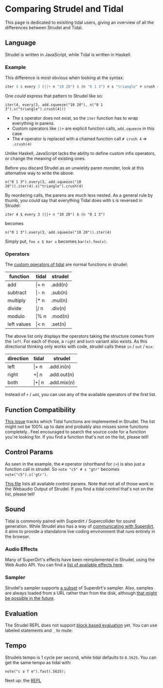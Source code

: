 # Comparing Strudel and Tidal

This page is dedicated to exisiting tidal users, giving an overview of all the differences between Strudel and Tidal.

## Language

Strudel is written in JavaScript, while Tidal is written in Haskell.

### Example

This difference is most obvious when looking at the syntax:

```haskell
iter 4 $ every 3 (||+ n "10 20") $ (n "0 1 3") # s "triangle" # crush 4
```

One _could_ express that pattern to Strudel like so:

```
iter(4, every(3, add.squeeze("10 20"), n("0 1 3").s("triangle").crush(4)))
```

- The `$` operator does not exist, so the `iter` function has to wrap everything in parens.
- Custom operators like `||+` are explicit function calls, `add.squeeze` in this case
- The `#` operator is replaced with a chained function call `# crush 4` => `.crush(4)`

Unlike Haskell, JavaScript lacks the ability to define custom infix
operators, or change the meaning of existing ones.

Before you discard Strudel as an unwieldy paren monster, look at this alternative way to write the above:

```
n("0 1 3").every(3, add.squeeze("10 20")).iter(4).s("triangle").crush(4)
```

By reordering calls, the parens are much less nested.
As a general rule by thumb, you could say that everything Tidal does with `$` is reversed in Strudel:

`iter 4 $ every 3 (||+ n "10 20") $ (n "0 1 3")`

becomes

`n("0 1 3").every(3, add.squeeze("10 20")).iter(4)`

Simply put, `foo x $ bar x` becomes `bar(x).foo(x)`.

### Operators

The [custom operators of tidal](https://tidalcycles.org/docs/reference/pattern_structure/#all-the-operators) are normal functions in strudel:

| function    | tidal  | strudel |
| ----------- | ------ | ------- |
| add         | \|+ n  | .add(n) |
| subtract    | \|- n  | .sub(n) |
| multiply    | \|\* n | .mul(n) |
| divide      | \|\/ n | .div(n) |
| modulo      | \|\% n | .mod(n) |
| left values | \|\< n | .set(n) |

The above list only displays the operators taking the structure comes from the `left`.
For each of those, a `right` and `both` variant also exists.
As this directional thinking only works with code, strudel calls these `in` / `out` / `mix`:

| direction | tidal   | strudel     |
| --------- | ------- | ----------- |
| left      | \|+ n   | .add.in(n)  |
| right     | +\| n   | .add.out(n) |
| both      | \|+\| n | .add.mix(n) |

Instead of `+` / `add`, you can use any of the available operators of the first list.

## Function Compatibility

[This issue](https://codeberg.org/uzu/strudel/issues/31) tracks which Tidal functions are implemented in Strudel.
The list might not be 100% up to date and probably also misses some functions completely..
Feel encouraged to search the source code for a function you're looking for.
If you find a function that's not on the list, please tell!

## Control Params

As seen in the example, the `#` operator (shorthand for `|>`) is also just a function call in strudel.
So `note "c5" # s "gtr"` becomes `note("c5").s('gtr')`.

[This file](https://codeberg.org/uzu/strudel/src/branch/main/packages/core/controls.mjs) lists all available control params.
Note that not all of those work in the Webaudio Output of Strudel.
If you find a tidal control that's not on the list, please tell!

## Sound

Tidal is commonly paired with Superdirt / Supercollider for sound generation.
While Strudel also has a way of [communicating with Superdirt](/learn/input-output/),
it aims to provide a standalone live coding environment that runs entirely in the browser.

### Audio Effects

Many of SuperDirt's effects have been reimplemented in Strudel, using the Web Audio API.
You can find a [list of available effects here](/learn/effects/).

### Sampler

Strudel's sampler supports [a subset](/learn/samples) of Superdirt's sampler.
Also, samples are always loaded from a URL rather than from the disk, although [that might be possible in the future](https://codeberg.org/uzu/strudel/issues/118).

## Evaluation

The Strudel REPL does not support [block based evaluation](https://codeberg.org/uzu/strudel/issues/34) yet.
You can use labeled statements and `_` to mute:



## Tempo

Strudels tempo is 1 cycle per second, while tidal defaults to `0.5625`.
You can get the same tempo as tidal with:

```
note("c a f e").fast(.5625);
```

Next up: the [REPL](/technical-manual/repl)